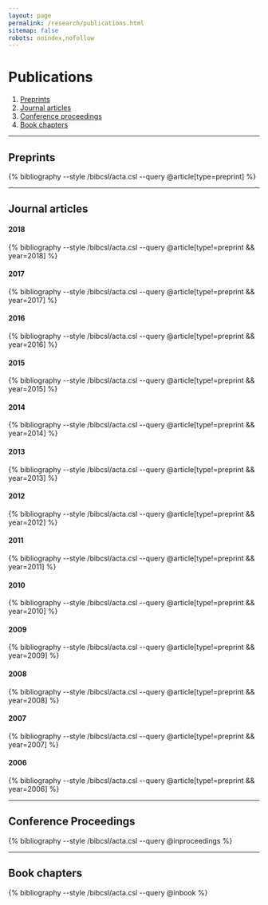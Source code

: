 ```yaml
---
layout: page
permalink: /research/publications.html
sitemap: false
robots: noindex,nofollow
---
```


# Publications

1. [Preprints](#preprints)  
2. [Journal articles](#articles)  
3. [Conference proceedings](#conf)  
4. [Book chapters](#chap)  
<hr class="style5">

## Preprints <a name="preprints"></a>
{% bibliography --style /bibcsl/acta.csl --query @article[type=preprint] %}
<hr class="style5">

## Journal articles <a name="articles"></a>
#### 2018 <a name="2018"></a>
{% bibliography --style /bibcsl/acta.csl --query @article[type!=preprint && year=2018] %}
#### 2017 <a name="2017"></a>
{% bibliography --style /bibcsl/acta.csl --query @article[type!=preprint && year=2017] %}
#### 2016 <a name="2016"></a>
{% bibliography --style /bibcsl/acta.csl --query @article[type!=preprint && year=2016] %}
#### 2015 <a name="2015"></a>
{% bibliography --style /bibcsl/acta.csl --query @article[type!=preprint && year=2015] %}
#### 2014 <a name="2014"></a>
{% bibliography --style /bibcsl/acta.csl --query @article[type!=preprint && year=2014] %}
#### 2013 <a name="2013"></a>
{% bibliography --style /bibcsl/acta.csl --query @article[type!=preprint && year=2013] %}
#### 2012 <a name="2012"></a>
{% bibliography --style /bibcsl/acta.csl --query @article[type!=preprint && year=2012] %}
#### 2011 <a name="2011"></a>
{% bibliography --style /bibcsl/acta.csl --query @article[type!=preprint && year=2011] %}
#### 2010 <a name="2010"></a>
{% bibliography --style /bibcsl/acta.csl --query @article[type!=preprint && year=2010] %}
#### 2009 <a name="2009"></a>
{% bibliography --style /bibcsl/acta.csl --query @article[type!=preprint && year=2009] %}
#### 2008 <a name="2008"></a>
{% bibliography --style /bibcsl/acta.csl --query @article[type!=preprint && year=2008] %}
#### 2007 <a name="2007"></a>
{% bibliography --style /bibcsl/acta.csl --query @article[type!=preprint && year=2007] %}
#### 2006 <a name="2006"></a>
{% bibliography --style /bibcsl/acta.csl --query @article[type!=preprint && year=2006] %}
<hr class="style5">

## Conference Proceedings <a name="conf"></a>
{% bibliography --style /bibcsl/acta.csl --query @inproceedings %}
<hr class="style5">

## Book chapters <a name="chap"></a>
{% bibliography --style /bibcsl/acta.csl --query @inbook %}
